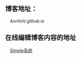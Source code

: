 ## 博客地址：
&nbsp;&nbsp;&nbsp;&nbsp;AnnVoV.github.io

## 在线编辑博客内容的地址
&nbsp;&nbsp;&nbsp;&nbsp;[Simple系统](http://isnowfy.github.io/simple/)
